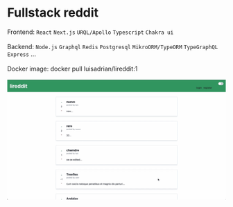 # Fullstack reddit

Frontend: `React` `Next.js` `URQL/Apollo` `Typescript` `Chakra ui`
<br></br>
Backend: `Node.js` `Graphql` `Redis` `Postgresql` `MikroORM/TypeORM` `TypeGraphQL` `Express` ...
<br></br>
Docker image: docker pull luisadrian/lireddit:1
<br></br>
![](lireddit.gif)
